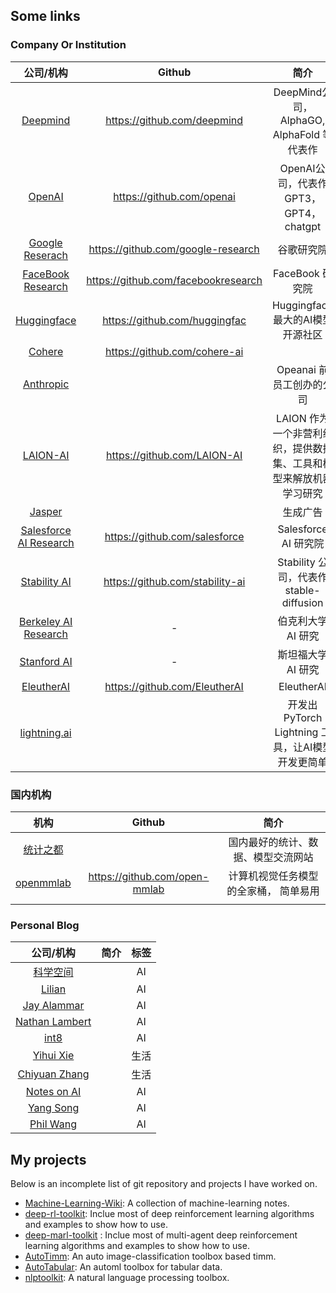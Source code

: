 ## Some links

### Company Or Institution

|                          公司/机构                           |               Github                |                             简介                             |
| :----------------------------------------------------------: | :---------------------------------: | :----------------------------------------------------------: |
|            [Deepmind](https://www.deepmind.com/)             |     https://github.com/deepmind     |          DeepMind公司，AlphaGO, AlphaFold 等代表作           |
|              [OpenAI](https://openai.com/blog/)              |      https://github.com/openai      |           OpenAI公司，代表作 GPT3， GPT4， chatgpt           |
|        [Google Reserach](https://ai.googleblog.com/)         | https://github.com/google-research  |                          谷歌研究院                          |
|      [FaceBook Research](https://ai.facebook.com/blog)       | https://github.com/facebookresearch |                       FaceBook 研究院                        |
|          [Huggingface](https://huggingface.co/blog)          |    https://github.com/huggingfac    |               Huggingface 最大的AI模型开源社区               |
|               [Cohere](https://txt.cohere.ai/)               |    https://github.com/cohere-ai     |                                                              |
|           [Anthropic](https://www.anthropic.com/)            |                                     |                   Opeanai 前员工创办的公司                   |
|                [LAION-AI](https://laion.ai/)                 |     https://github.com/LAION-AI     | LAION 作为一个非营利组织，提供数据集、工具和模型来解放机器学习研究 |
|               [Jasper](https://www.jasper.ai/)               |                                     |                           生成广告                           |
| [Salesforce AI Research](https://blog.salesforceairesearch.com/) |    https://github.com/salesforce    |                    Salesforce AI  研究院                     |
|        [Stability AI](https://platform.stability.ai/)        |   https://github.com/stability-ai   |           Stability 公司，代表作 stable-diffusion            |
| [Berkeley AI Research](https://bair.berkeley.edu/blog/?refresh=1) |                  -                  |                      伯克利大学 AI 研究                      |
|         [Stanford AI](https://ai.stanford.edu/blog/)         |                  -                  |                      斯坦福大学 AI 研究                      |
|            [EleutherAI](http://www.eleuther.ai/)             |    https://github.com/EleutherAI    |                          EleutherAI                          |
| [lightning.ai](https://lightning.ai/pages/category/tutorial/) |                                     |      开发出 PyTorch Lightning 工具，让AI模型开发更简单       |

### 国内机构

|             机构              |            Github             |                 简介                  |
| :---------------------------: | :---------------------------: | :-----------------------------------: |
| [统计之都](https://cosx.org/) |                               |  国内最好的统计、数据、模型交流网站   |
|         [openmmlab]()         | https://github.com/open-mmlab | 计算机视觉任务模型的全家桶， 简单易用 |
|                               |                               |                                       |

### Personal Blog

|                    公司/机构                     | 简介  | 标签 |
| :----------------------------------------------: | :---: | :---: |
|        [科学空间](https://spaces.ac.cn/)         ||AI|
|     [Lilian](https://lilianweng.github.io/)      ||AI|
|    [Jay Alammar](https://jalammar.github.io/)    ||AI|
| [Nathan Lambert](https://robotic.substack.com/)  ||AI|
|             [int8](https://int8.io/)             ||AI|
|         [Yihui Xie](https://yihui.org/)          ||生活|
|      [Chiyuan Zhang](https://pluskid.org/)       ||生活|
| [Notes on AI](https://notesonai.com/Notes+on+AI) ||AI|
|       [Yang Song](https://yang-song.net/)        ||AI|
|    [Phil Wang](https://github.com/lucidrains)    ||AI|

## My projects

Below is an incomplete list of git repository and projects I have worked on.

- [Machine-Learning-Wiki](https://jianzhnie.github.io/machine-learning-wiki/): A collection of machine-learning notes.
- [deep-rl-toolkit](https://github.com/jianzhnie/deep-rl-toolkit): Inclue most of deep reinforcement learning algorithms and examples to show how to use.
- [deep-marl-toolkit](https://github.com/jianzhnie/deep-marl-toolkit) : Inclue most of multi-agent deep reinforcement learning algorithms and examples to show how to use.
- [AutoTimm](https://github.com/jianzhnie/AutoTimm): An auto image-classification toolbox based timm.
- [AutoTabular](https://github.com/jianzhnie/AutoTabular): An automl  toolbox for tabular data.
- [nlptoolkit](https://github.com/jianzhnie/nlp-toolkit): A natural language processing toolbox.
